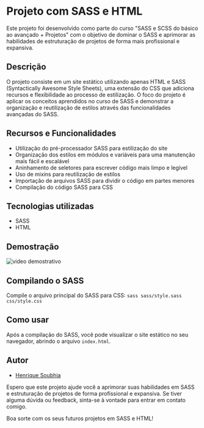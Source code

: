 # Projeto com SASS e HTML

Este projeto foi desenvolvido como parte do curso "SASS e SCSS do básico ao avançado + Projetos" com o objetivo de dominar o SASS e aprimorar as habilidades de estruturação de projetos de forma mais profissional e expansiva.

## Descrição

O projeto consiste em um site estático utilizando apenas HTML e SASS (Syntactically Awesome Style Sheets), uma extensão do CSS que adiciona recursos e flexibilidade ao processo de estilização. O foco do projeto é aplicar os conceitos aprendidos no curso de SASS e demonstrar a organização e reutilização de estilos através das funcionalidades avançadas do SASS.

## Recursos e Funcionalidades

- Utilização do pré-processador SASS para estilização do site
- Organização dos estilos em módulos e variáveis para uma manutenção mais fácil e escalável
- Aninhamento de seletores para escrever código mais limpo e legível
- Uso de mixins para reutilização de estilos
- Importação de arquivos SASS para dividir o código em partes menores
- Compilação do código SASS para CSS

## Tecnologias utilizadas

- SASS
- HTML

## Demostração

![video demostrativo](demostracao-agency.gif)

## Compilando o SASS

Compile o arquivo principal do SASS para CSS: `sass sass/style.sass css/style.css`

## Como usar

Após a compilação do SASS, você pode visualizar o site estático no seu navegador, abrindo o arquivo `index.html`.


## Autor

- [Henrique Soubhia](https://github.com/HenriqueSoubhia)


Espero que este projeto ajude você a aprimorar suas habilidades em SASS e estruturação de projetos de forma profissional e expansiva. Se tiver alguma dúvida ou feedback, sinta-se à vontade para entrar em contato comigo.

Boa sorte com os seus futuros projetos em SASS e HTML!
